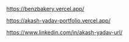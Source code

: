 

https://benzbakery.vercel.app/

https://akash-yadav-portfolio.vercel.app/

https://www.linkedin.com/in/akash-yadav-url/
